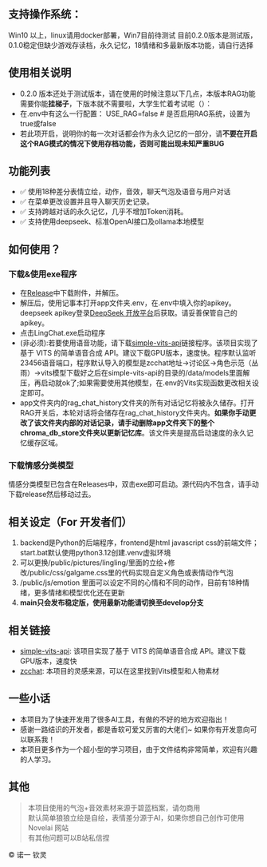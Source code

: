 ## 支持操作系统：

Win10 以上，linux请用docker部署，Win7目前待测试 目前0.2.0版本是测试版，0.1.0稳定但缺少游戏存读档，永久记忆，18情绪和多最新版本功能，请自行选择

## 使用相关说明
- 0.2.0 版本还处于测试版本，请在使用的时候注意以下几点，本版本RAG功能需要你能**挂梯子**，下版本就不需要啦，大学生忙着考试呢（）：
- 在.env中有这么一行配置：  USE_RAG=false           # 是否启用RAG系统，设置为true或false
- 若此项开启，说明你的每一次对话都会作为永久记忆的一部分，请**不要在开启这个RAG模式的情况下使用存档功能，否则可能出现未知严重BUG**

## 功能列表

- ✅ 使用18种差分表情立绘，动作，音效，聊天气泡及语音与用户对话
- ✅ 在菜单更改设置并且导入聊天历史记录。
- ✅ 支持跨越对话的永久记忆，几乎不增加Token消耗。
- ✅ 支持使用deepseek、标准OpenAI接口及ollama本地模型

## 如何使用？

### 下载&使用exe程序

- 在[Release](https://github.com/SlimeBoyOwO/LingChat/releases)中下载附件，并解压。
- 解压后，使用记事本打开app文件夹.env，在.env中填入你的apikey。deepseek apikey登录[DeepSeek 开放平台](https://platform.deepseek.com/usage)后获取。请妥善保管自己的apikey。
- 点击LingChat.exe启动程序
- (非必须):若要使用语音功能，请下载[simple-vits-api](https://github.com/Artrajz/vits-simple-api)链接程序。该项目实现了基于 VITS 的简单语音合成 API。建议下载GPU版本，速度快。程序默认监听23456语音端口，程序默认导入的模型是zcchat地址->讨论区->角色示范（丛雨）->vits模型下载好之后在simple-vits-api的目录的/data/models里面解压，再启动就ok了;如果需要使用其他模型，在.env的Vits实现函数更改相关设定即可。
- app文件夹内的rag_chat_history文件夹的所有对话记忆将被永久储存。打开RAG开关后，本轮对话将会储存在rag_chat_history文件夹内。**如果你手动更改了该文件夹内部的对话记录，请手动删除app文件夹下的整个chroma_db_store文件夹以更新记忆库**。该文件夹是提高启动速度的永久记忆缓存区域。

### 下载情感分类模型
情感分类模型已包含在Releases中，双击exe即可启动。源代码内不包含，请手动下载release然后移动过去。

## 相关设定（For 开发者们）

1. backend是Python的后端程序，frontend是html javascript css的前端文件；start.bat默认使用python3.12创建.venv虚拟环境
2. 可以更换/public/pictures/lingling/里面的立绘+修改/public/css/galgame.css里的代码实现自定义角色或表情动作气泡
3. /public/js/emotion 里面可以设定不同的心情和不同的动作，目前有18种情绪，更多情绪和模型优化还在更新
4. **main只会发布稳定版，使用最新功能请切换至develop分支**

## 相关链接

- [simple-vits-api](https://github.com/Artrajz/vits-simple-api): 该项目实现了基于 VITS 的简单语音合成 API。建议下载GPU版本，速度快
- [zcchat](https://github.com/Zao-chen/ZcChat): 本项目的灵感来源，可以在这里找到Vits模型和人物素材

## 一些小话

- 本项目为了快速开发用了很多AI工具，有做的不好的地方欢迎指出！
- 感谢一路结识的开发者，都是香软可爱又厉害的大佬们~ 如果你有开发意向可以联系我！
- 本项目更多作为一个超小型的学习项目，由于文件结构非常简单，欢迎有兴趣的人学习。

## 其他

> 本项目使用的气泡+音效素材来源于碧蓝档案，请勿商用  
> 默认简单狼狼立绘是自绘，表情差分源于AI，如果你想自己创作可使用 Novelai 网站  
> 有其他问题可以B站私信捏

© 诺一 钦灵

